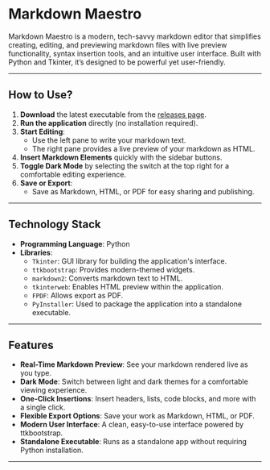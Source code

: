 # Markdown Maestro

Markdown Maestro is a modern, tech-savvy markdown editor that simplifies creating, editing, and previewing markdown files with live preview functionality, syntax insertion tools, and an intuitive user interface. Built with Python and Tkinter, it’s designed to be powerful yet user-friendly.

---

## How to Use?

1. **Download** the latest executable from the [releases page](https://github.com/blue-1ms/markdown-mastro/releases).
2. **Run the application** directly (no installation required).
3. **Start Editing**:
   - Use the left pane to write your markdown text.
   - The right pane provides a live preview of your markdown as HTML.
4. **Insert Markdown Elements** quickly with the sidebar buttons.
5. **Toggle Dark Mode** by selecting the switch at the top right for a comfortable editing experience.
6. **Save or Export**:
   - Save as Markdown, HTML, or PDF for easy sharing and publishing.

---

## Technology Stack

- **Programming Language**: Python
- **Libraries**:
  - `Tkinter`: GUI library for building the application's interface.
  - `ttkbootstrap`: Provides modern-themed widgets.
  - `markdown2`: Converts markdown text to HTML.
  - `tkinterweb`: Enables HTML preview within the application.
  - `FPDF`: Allows export as PDF.
  - `PyInstaller`: Used to package the application into a standalone executable.
  
---

## Features

- **Real-Time Markdown Preview**: See your markdown rendered live as you type.
- **Dark Mode**: Switch between light and dark themes for a comfortable viewing experience.
- **One-Click Insertions**: Insert headers, lists, code blocks, and more with a single click.
- **Flexible Export Options**: Save your work as Markdown, HTML, or PDF.
- **Modern User Interface**: A clean, easy-to-use interface powered by ttkbootstrap.
- **Standalone Executable**: Runs as a standalone app without requiring Python installation.

---

